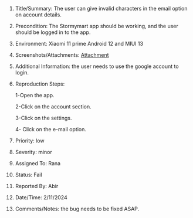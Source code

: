 1. Title/Summary: The user can give invalid characters in the email option on account details.

2. Precondition: The Stormymart app should be working, and the user should be logged in to the app. 

4. Environment: Xiaomi 11 prime Android 12 and MIUI 13

5. Screenshots/Attachments: [Attachment](https://drive.google.com/file/d/1XKFP9Xp2_Mk4gaJY1ZQYDDRs6CY0YNk8/view?usp=sharing)
6. Additional Information: the user needs to use the google account to login.

7. Reproduction Steps: 

   1-Open the app. 

   2-Click on the account section.

   3-Click on the settings. 

   4- Click on the e-mail option. 


8. Priority: low

9. Severity: minor

10. Assigned To: Rana

11. Status: Fail

12. Reported By: Abir

13. Date/Time: 2/11/2024

14. Comments/Notes: the bug needs to be fixed ASAP.